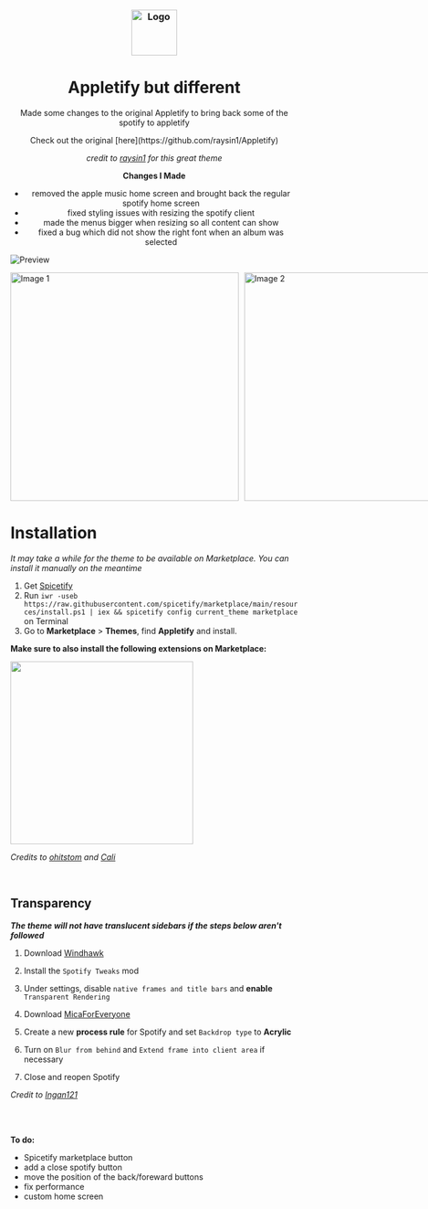 <h3 align="center">
	<img src="https://github.com/raysin1/Appletify/blob/main/screenshots/icon.png?raw=true" width="80" alt="Logo"/><br/>
</h3>
<div align="center">
  <h1>Appletify but different</h1>
 Made some changes to the original Appletify to bring back some of the spotify to appletify</p>
  Check out the original [here](https://github.com/raysin1/Appletify)

_credit to [raysin1](https://github.com/raysin1/Appletify) for this great theme_

**Changes I Made**

- removed the apple music home screen and brought back the regular spotify home screen
- fixed styling issues with resizing the spotify client
- made the menus bigger when resizing so all content can show
- fixed a bug which did not show the right font when an album was selected
</div>

![Preview](https://github.com/raysin1/Appletify/blob/main/screenshots/preview.png)

<div style="display: flex; flex-direction: row; gap: 10px;">
  <img src="https://raw.githubusercontent.com/raysin1/Appletify/main/screenshots/album.png" alt="Image 1" width="400">
  <img src="https://raw.githubusercontent.com/raysin1/Appletify/main/screenshots/lyrics.png" alt="Image 2" width="400">
</div>

# Installation

_It may take a while for the theme to be available on Marketplace. You can install it manually on the meantime_

1. Get [Spicetify](https://spicetify.app/docs/getting-started)
2. Run `iwr -useb https://raw.githubusercontent.com/spicetify/marketplace/main/resources/install.ps1 | iex && spicetify config current_theme marketplace` on Terminal
3. Go to **Marketplace** > **Themes**, find **Appletify** and install.
   <br>

**Make sure to also install the following extensions on Marketplace:**

<img src="https://github.com/user-attachments/assets/82cd3960-9401-4cc5-9cab-e68590e3ef75" width="320"/>

_Credits to [ohitstom](https://github.com/ohitstom) and [Cali](https://github.com/surfbryce)_

<br>

## Transparency

**_The theme will not have translucent sidebars if the steps below aren't followed_**

1. Download [Windhawk](https://windhawk.net/)
2. Install the `Spotify Tweaks` mod
3. Under settings, disable `native frames and title bars` and **enable** `Transparent Rendering`

4. Download [MicaForEveryone](https://github.com/MicaForEveryone/MicaForEveryone)
5. Create a new **process rule** for Spotify and set `Backdrop type` to **Acrylic**
6. Turn on `Blur from behind` and `Extend frame into client area` if necessary
7. Close and reopen Spotify

_Credit to [Ingan121](https://github.com/Ingan121/)_

<br><br>

**To do:**

- Spicetify marketplace button
- add a close spotify button
- move the position of the back/foreward buttons
- fix performance
- custom home screen
